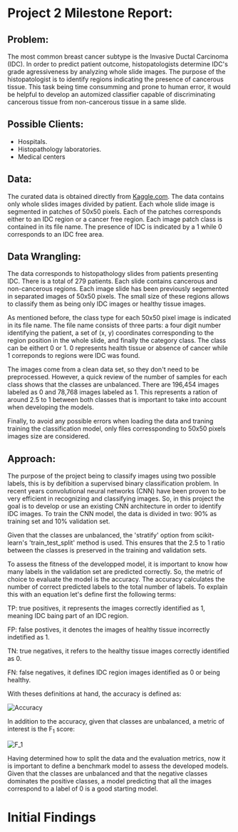 # Project 2 Milestone Report: 

## Problem:
The most common breast cancer subtype is the Invasive Ductal Carcinoma (IDC). In order to predict patient outcome, histopatologists determine IDC's grade agressiveness by analyzing whole slide images. The purpose of the histopatologist is to identify regions indicating the presence of cancerous tissue. This task being time consumming and prone to human error, it would be helpful to develop an automized classifier capable of discriminating cancerous tissue from non-cancerous tissue in a same slide.

## Possible Clients:
* Hospitals.
* Histopathology laboratories.
* Medical centers

## Data:
The curated data is obtained directly from [Kaggle.com](https://www.kaggle.com/paultimothymooney/breast-histopathology-images/data). The data contains only whole slides images divided by patient. Each whole slide image is segmented in patches of 50x50 pixels. Each of the patches corresponds either to an IDC region or a cancer free region. Each image patch class is contained in its file name. The presence of IDC is indicated by a 1 while 0 corresponds to an IDC free area.

## Data Wrangling:
The data corresponds to histopathology slides from patients presenting IDC. There is a total of 279 patients. Each slide contains cancerous and non-cancerous regions. Each image slide has been previously segemented in separated images of 50x50 pixels. The small size of these regions allows to classify them as being only IDC images or healthy tissue images.

As mentioned before, the class type for each 50x50 pixel image is indicated in its file name. The file name consists of three parts: a four digit number identifying the patient, a set of (x, y) coordinates corresponding to the region position in the whole slide, and finally the category class. The class can be eithert 0 or 1. 0 represents health tissue or absence of cancer while 1 correponds to regions were IDC was found.

The images come from a clean data set, so they don't need to be preprocessed. However, a quick review of the number of samples for each class shows that the classes are unbalanced. There are 196,454 images labeled as 0 and 78,768 images labeled as 1. This represents a ration of around 2.5 to 1 between both classes that is important to take into account when developing the models. 

Finally, to avoid any possible errors when loading the data and traning training the classification model, only files corressponding to 50x50 pixels images size are considered.

## Approach:
The purpose of the project being to classify images using two possible labels, this is by defibition a supervised binary classification problem. In recent years convolutional neural networks (CNN) have been proven to be very efficient in recognizing and classifying images. So, in this project the goal is to develop or use an existing CNN architecture in order to identify IDC images. To train the CNN model, the data is divided in two: 90% as training set and 10% validation set.

Given that the classes are unbalanced, the 'stratify' option from scikit-learn's 'train_test_split' method is used. This ensures that the 2.5 to 1 ratio between the classes is preserved in the training and validation sets.

To assess the fitness of the developped model, it is important to know how many labels in the validation set are predicted correctly. So, the metric of choice to evaluate the model is the accuracy. The accuracy calculates the number of correct predicted labels to the total number of labels. To explain this with an equation let's define first the following terms:

TP: true positives, it represents the images correctly identified as 1, meaning IDC baing part of an IDC region.

FP: false postives, it denotes the images of healthy tissue incorrectly indetified as 1.

TN: true negatives, it refers to the healthy tissue images correctly identified as 0.

FN: false negatives, it defines IDC region images identified as 0 or being healthy.

With theses definitions at hand, the accuracy is defined as:

![Accuracy](https://latex.codecogs.com/gif.latex?Accuracy&space;=&space;\frac{TP&space;&plus;&space;TN}{TP&space;&plus;&space;TN&space;&plus;&space;FP&space;&plus;&space;FN})

In addition to the accuracy, given that classes are unbalanced, a metric of interest is the F<sub>1</sub> score:

![F_1](https://latex.codecogs.com/gif.latex?F_1&space;=&space;\frac{2}{\frac{1}{Precision}&space;&plus;&space;\frac{1}{Recall}}&space;=&space;2\frac{Precision.Recall}{Precision&space;&plus;&space;Recall})

Having determined how to split the data and the evaluation metrics, now it is important to define a benchmark model to assess the developed models. Given that the classes are unbalanced and that the negative classes dominates the positive classes, a model predicting that all the images correspond to a label of 0 is a good starting model.

# Initial Findings
